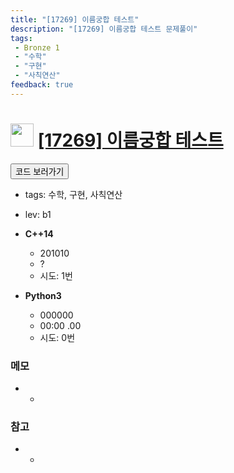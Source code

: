 ```yaml
---
title: "[17269] 이름궁합 테스트"
description: "[17269] 이름궁합 테스트 문제풀이"
tags: 
 - Bronze 1
 - "수학"
 - "구현"
 - "사칙연산"
feedback: true
---
```

<h1><img src="https://doky.space/assets/icpclev/b1.svg" height="37px"> <a href="http://icpc.me/17269" target="_blank">[17269] 이름궁합 테스트</a></h1>

<a href="https://github.com/DokySp/acmicpc-practice/tree/master/17269"><button class="btn btn-info">코드 보러가기</button></a>

- tags: 수학, 구현, 사칙연산
- lev: b1

- **C++14**
  - 201010
  - ?
  - 시도: 1번

- **Python3**
  - 000000
  - 00:00 .00
  - 시도: 0번

### 메모
 - -

### 참고
 - -
